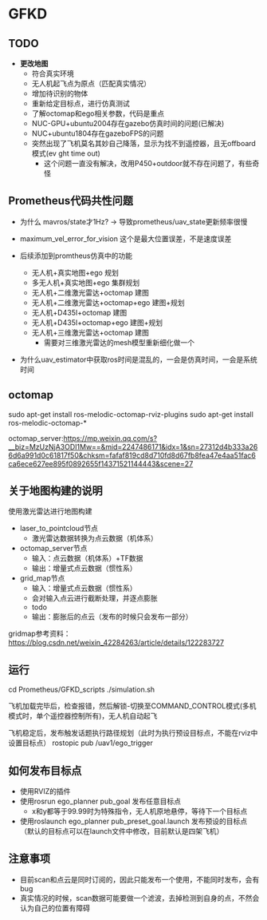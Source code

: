 # GFKD

## TODO
- **更改地图**
  - 符合真实环境
  - 无人机起飞点为原点（匹配真实情况）
  - 增加待识别的物体
  - 重新给定目标点，进行仿真测试
  - 了解octomap和ego相关参数，代码是重点
  - NUC-GPU+ubuntu2004存在gazebo仿真时间的问题(已解决)
  - NUC+ubuntu1804存在gazeboFPS的问题
  - 突然出现了飞机莫名其妙自己降落，显示为找不到遥控器，且无offboard模式(ev ght time out)
    - 这个问题一直没有解决，改用P450+outdoor就不存在问题了，有些奇怪 

## Prometheus代码共性问题
- 为什么 mavros/state才1Hz? -> 导致prometheus/uav_state更新频率很慢
- maximum_vel_error_for_vision 这个是最大位置误差，不是速度误差
- 后续添加到promtheus仿真中的功能
  - 无人机+真实地图+ego 规划
  - 多无人机+真实地图+ego 集群规划
  - 无人机+二维激光雷达+octomap 建图
  - 无人机+二维激光雷达+octomap+ego 建图+规划
  - 无人机+D435I+octomap 建图
  - 无人机+D435I+octomap+ego 建图+规划
  - 无人机+三维激光雷达+octomap 建图
    - 需要对三维激光雷达的mesh模型重新细化做一个


- 为什么uav_estimator中获取ros时间是混乱的，一会是仿真时间，一会是系统时间


## octomap

sudo apt-get install ros-melodic-octomap-rviz-plugins
sudo apt-get install ros-melodic-octomap-*


octomap_server:https://mp.weixin.qq.com/s?__biz=MzUzNjA3ODI1Mw==&mid=2247486171&idx=1&sn=27312d4b333a266d6a991d0c61817f50&chksm=fafaf819cd8d710fd8d67fb8fea47e4aa51fac6ca6ece627ee895f0892655f14371521144443&scene=27

## 关于地图构建的说明

使用激光雷达进行地图构建
- laser_to_pointcloud节点
  - 激光雷达数据转换为点云数据（机体系）
- octomap_server节点
  - 输入：点云数据（机体系）+TF数据
  - 输出：增量式点云数据（惯性系）
- grid_map节点
  - 输入：增量式点云数据（惯性系）
  - 会对输入点云进行截断处理，并逐点膨胀
  - todo
  - 输出：膨胀后的点云（发布的时候只会发布一部分）


gridmap参考资料：https://blog.csdn.net/weixin_42284263/article/details/122283727
## 运行

cd Prometheus/GFKD_scripts
./simulation.sh

飞机加载完毕后，检查报错，然后解锁-切换至COMMAND_CONTROL模式(多机模式时，单个遥控器控制所有)，无人机自动起飞

飞机稳定后，发布触发话题执行路径规划（此时为执行预设目标点，不能在rviz中设置目标点）
rostopic pub /uav1/ego_trigger

## 如何发布目标点

 - 使用RVIZ的插件
 - 使用rosrun ego_planner pub_goal 发布任意目标点
    - x和y都等于99.99时为特殊指令，无人机原地悬停，等待下一个目标点
 - 使用roslaunch ego_planner pub_preset_goal.launch 发布预设的目标点（默认的目标点可以在launch文件中修改，目前默认是四架飞机）


## 注意事项
 - 目前scan和点云是同时订阅的，因此只能发布一个使用，不能同时发布，会有bug
 - 真实情况的时候，scan数据可能要做一个滤波，去掉检测到自身的点，不然会认为自己的位置有障碍

